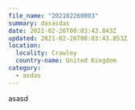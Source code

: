 ```yaml
---
file_name: "202102260003"
summary: dasasdas
date: 2021-02-26T00:03:43.843Z
updated: 2021-02-26T00:03:43.853Z
location:
  locality: Crawley
  country-name: United Kingdom
category:
  - asdas
---
```

asasd